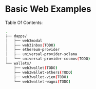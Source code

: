 # Basic Web Examples

Table Of Contents:

```bash
.
├── dapps/
│   ├── web3modal
│   ├── web3inbox(TODO)
│   ├── ethereum-provider
│   ├── universal-provider-solana
│   └── universal-provider-cosmos(TODO)
└── wallets/
    ├── web3wallet(TODO)
    ├── web3wallet-ethers(TODO)
    ├── web3wallet-viem(TODO)
    └── web3wallet-wagmi(TODO)
```
